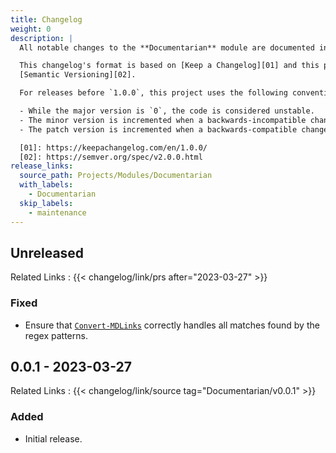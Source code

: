 ```yaml
---
title: Changelog
weight: 0
description: |
  All notable changes to the **Documentarian** module are documented in this file.

  This changelog's format is based on [Keep a Changelog][01] and this project adheres to
  [Semantic Versioning][02].

  For releases before `1.0.0`, this project uses the following convention:

  - While the major version is `0`, the code is considered unstable.
  - The minor version is incremented when a backwards-incompatible change is introduced.
  - The patch version is incremented when a backwards-compatible change or bug fix is introduced.

  [01]: https://keepachangelog.com/en/1.0.0/
  [02]: https://semver.org/spec/v2.0.0.html
release_links:
  source_path: Projects/Modules/Documentarian
  with_labels:
    - Documentarian
  skip_labels:
    - maintenance
---
```


## Unreleased

Related Links
: {{< changelog/link/prs after="2023-03-27" >}}

### Fixed

- Ensure that [`Convert-MDLinks`] correctly handles all matches found by the regex patterns.

## 0.0.1 - 2023-03-27

Related Links
: {{< changelog/link/source tag="Documentarian/v0.0.1" >}}

### Added

- Initial release.

<!-- Link Reference Definitions -->
[`Convert-MDLinks`]: /modules/documentarian/reference/cmdlets/convert-mdlinks
